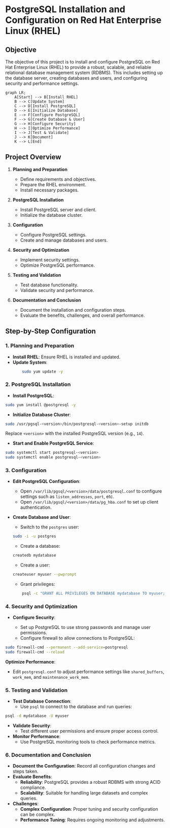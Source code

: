 
# PostgreSQL Installation and Configuration on Red Hat Enterprise Linux (RHEL)

## Objective

The objective of this project is to install and configure PostgreSQL on Red Hat Enterprise Linux (RHEL) to 
provide a robust, scalable, and reliable relational database management system (RDBMS). This includes 
setting up the database server, creating databases and users, and configuring security and performance 
settings.

```mermaid
graph LR;
    A[Start] --> B[Install RHEL]
    B --> C[Update System]
    C --> D[Install PostgreSQL]
    D --> E[Initialize Database]
    E --> F[Configure PostgreSQL]
    F --> G[Create Database & User]
    G --> H[Configure Security]
    H --> I[Optimize Performance]
    I --> J[Test & Validate]
    J --> K[Document]
    K --> L[End]
```

## Project Overview

1. **Planning and Preparation**
   - Define requirements and objectives.
   - Prepare the RHEL environment.
   - Install necessary packages.

2. **PostgreSQL Installation**
   - Install PostgreSQL server and client.
   - Initialize the database cluster.

3. **Configuration**
   - Configure PostgreSQL settings.
   - Create and manage databases and users.

4. **Security and Optimization**
   - Implement security settings.
   - Optimize PostgreSQL performance.

5. **Testing and Validation**
   - Test database functionality.
   - Validate security and performance.

6. **Documentation and Conclusion**
   - Document the installation and configuration steps.
   - Evaluate the benefits, challenges, and overall performance.

## Step-by-Step Configuration

### 1. Planning and Preparation
- **Install RHEL**: Ensure RHEL is installed and updated.
- **Update System**:
  ```bash
	  sudo yum update -y
	```

### 2. PostgreSQL Installation

-   **Install PostgreSQL**:
```bash
sudo yum install @postgresql -y
```

- **Initialize Database Cluster**:
```bash
sudo /usr/pgsql-<version>/bin/postgresql-<version>-setup initdb
```
Replace `<version>` with the installed PostgreSQL version (e.g., `14`).

- **Start and Enable PostgreSQL Service**:
```bash
sudo systemctl start postgresql-<version>
sudo systemctl enable postgresql-<version>
```

### 3. Configuration

-   **Edit PostgreSQL Configuration**:
    
    -   Open `/var/lib/pgsql/<version>/data/postgresql.conf` to configure settings such as 
`listen_addresses`, `port`, etc.
    -   Open `/var/lib/pgsql/<version>/data/pg_hba.conf` to set up client authentication.
-   **Create Database and User**:
    
    -   Switch to the `postgres` user:

	```bash
	sudo -i -u postgres
	```

	- Create a database:

	```bash
	createdb mydatabase
	```
	- Create a user:
	```bash
	createuser myuser --pwprompt
	```
	- Grant privileges:
	```bash
		psql -c "GRANT ALL PRIVILEGES ON DATABASE mydatabase TO myuser;"
	```
### 4. Security and Optimization

-   **Configure Security**:
    
    -   Set up PostgreSQL to use strong passwords and manage user permissions.
    -   Configure firewall to allow connections to PostgreSQL:

```bash
sudo firewall-cmd --permanent --add-service=postgresql
sudo firewall-cmd --reload
```

**Optimize Performance**:

-   Edit `postgresql.conf` to adjust performance settings like `shared_buffers`, `work_mem`, and 
`maintenance_work_mem`.

### 5. Testing and Validation

-   **Test Database Connection**:
    -   Use `psql` to connect to the database and run queries:

```bash
psql -d mydatabase -U myuser
```

-   **Validate Security**:
    -   Test different user permissions and ensure proper access control.
-   **Monitor Performance**:
    -   Use PostgreSQL monitoring tools to check performance metrics.

### 6. Documentation and Conclusion

-   **Document the Configuration**: Record all configuration changes and steps taken.
-   **Evaluate Benefits**:
    -   **Reliability**: PostgreSQL provides a robust RDBMS with strong ACID compliance.
    -   **Scalability**: Suitable for handling large datasets and complex queries.
-   **Challenges**:
    -   **Complex Configuration**: Proper tuning and security configuration can be complex.
    -   **Performance Tuning**: Requires ongoing monitoring and adjustments.


